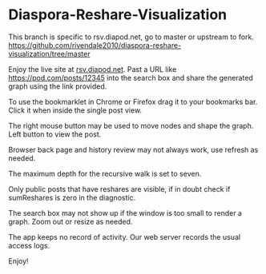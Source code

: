 Diaspora-Reshare-Visualization 
==============================

This branch is specific to rsv.diapod.net, go to master or upstream to fork. https://github.com/rivendale2010/diaspora-reshare-visualization/tree/master

Enjoy the live site at [rsv.diapod.net](http://rsv.diapod.net). Past a URL like https://pod.com/posts/12345 into the search box and share the generated graph using the link provided.  

To use the bookmarklet in Chrome or Firefox drag it to your bookmarks bar. Click it when inside the single post view.   

The right mouse button may be used to move nodes and shape the graph. Left button to view the post. 

Browser back page and history review may not always work, use refresh as needed.   

The maximum depth for the recursive walk is set to seven. 

Only public posts that have  reshares are visible, if in doubt check if sumReshares is zero in the diagnostic.  

The search box may not show up if the window is too small to render a graph. Zoom out or resize as needed. 

The app keeps no record of activity. Our web server records the usual access logs.  

Enjoy!
   
